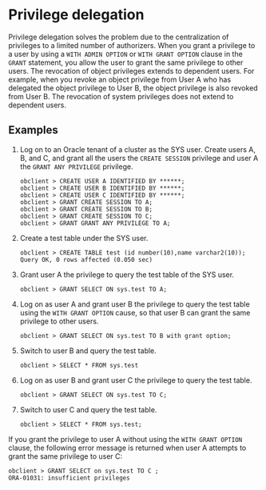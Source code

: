 # Privilege delegation

Privilege delegation solves the problem due to the centralization of privileges to a limited number of authorizers. When you grant a privilege to a user by using a `WITH ADMIN OPTION` or `WITH GRANT OPTION` clause in the `GRANT` statement, you allow the user to grant the same privilege to other users. The revocation of object privileges extends to dependent users. For example, when you revoke an object privilege from User A who has delegated the object privilege to User B, the object privilege is also revoked from User B. The revocation of system privileges does not extend to dependent users. 

## Examples

1. Log on to an Oracle tenant of a cluster as the SYS user. Create users A, B, and C, and grant all the users the `CREATE SESSION` privilege and user A the `GRANT ANY PRIVILEGE` privilege. 

   ```shell
   obclient > CREATE USER A IDENTIFIED BY ******;
   obclient > CREATE USER B IDENTIFIED BY ******;
   obclient > CREATE USER C IDENTIFIED BY ******;
   obclient > GRANT CREATE SESSION TO A;
   obclient > GRANT CREATE SESSION TO B;
   obclient > GRANT CREATE SESSION TO C;
   obclient > GRANT GRANT ANY PRIVILEGE TO A;
   ```

2. Create a test table under the SYS user. 

   ```shell
   obclient > CREATE TABLE test (id number(10),name varchar2(10));
   Query OK, 0 rows affected (0.050 sec)
   ```

3. Grant user A the privilege to query the test table of the SYS user. 

   ```shell
   obclient > GRANT SELECT ON sys.test TO A;
   ```

4. Log on as user A and grant user B the privilege to query the test table using the `WITH GRANT OPTION` cause, so that user B can grant the same privilege to other users. 

   ```shell
   obclient > GRANT SELECT ON sys.test TO B with grant option;
   ```

5. Switch to user B and query the test table. 

   ```shell
   obclient > SELECT * FROM sys.test
   ```

6. Log on as user B and grant user C the privilege to query the test table. 

   ```shell
   obclient > GRANT SELECT ON sys.test TO C;
   ```

7. Switch to user C and query the test table. 

   ```shell
   obclient > SELECT * FROM sys.test;
   ```

If you grant the privilege to user A without using the `WITH GRANT OPTION` clause, the following error message is returned when user A attempts to grant the same privilege to user C:

```shell
obclient > GRANT SELECT on sys.test TO C ;
ORA-01031: insufficient privileges
```

